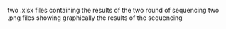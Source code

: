 two .xlsx files containing the results of the two round of sequencing
two .png files showing graphically the results of the sequencing

